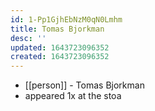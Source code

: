 ```yaml
---
id: 1-Pp1GjhEbNzM0qN0Lmhm
title: Tomas Bjorkman
desc: ''
updated: 1643723096352
created: 1643723096352
---
```



- [[person]] - Tomas Bjorkman
- appeared 1x at the stoa
